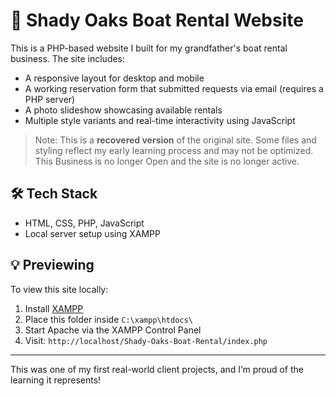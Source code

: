 # 🚤 Shady Oaks Boat Rental Website

This is a PHP-based website I built for my grandfather's boat rental business. The site includes:

- A responsive layout for desktop and mobile
- A working reservation form that submitted requests via email (requires a PHP server)
- A photo slideshow showcasing available rentals
- Multiple style variants and real-time interactivity using JavaScript

> Note: This is a **recovered version** of the original site. Some files and styling reflect my early learning process and may not be optimized. This Business is no longer Open and the site is no longer active.

## 🛠 Tech Stack
- HTML, CSS, PHP, JavaScript
- Local server setup using XAMPP

## 💡 Previewing
To view this site locally:
1. Install [XAMPP](https://www.apachefriends.org/)
2. Place this folder inside `C:\xampp\htdocs\`
3. Start Apache via the XAMPP Control Panel
4. Visit: `http://localhost/Shady-Oaks-Boat-Rental/index.php`

---

This was one of my first real-world client projects, and I’m proud of the learning it represents!
